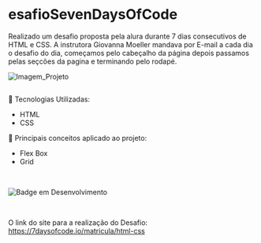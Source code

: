 # esafioSevenDaysOfCode

Realizado um desafio proposta pela alura durante 7 dias consecutivos de HTML e CSS. A instrutora Giovanna Moeller mandava por E-mail a cada dia o desafio do dia, começamos pelo cabeçalho da página depois passamos pelas seçcões da pagina e terminando pelo rodapé. 

![Imagem_Projeto](https://user-images.githubusercontent.com/69468707/200135309-0db04843-85b3-4d03-9318-b71456165b83.png)

##
:rocket: Tecnologias Utilizadas: <br>
* HTML 
* CSS 

:memo: Principais conceitos aplicado ao projeto: <br>
* Flex Box
* Grid
<br>

![Badge em Desenvolvimento](http://img.shields.io/static/v1?label=STATUS&message=EM%20DESENVOLVIMENTO&color=GREEN&style=for-the-badge)

<br>

O link do site para a realização do Desafio: <br> 
https://7daysofcode.io/matricula/html-css
